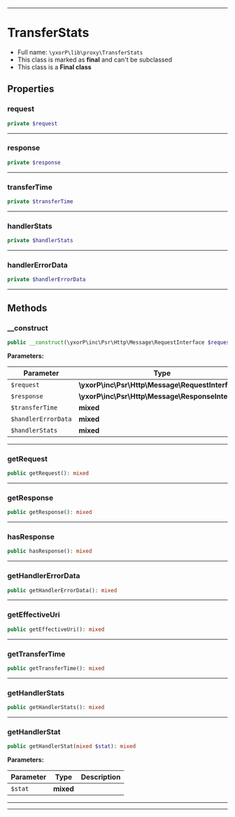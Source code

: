 ***

# TransferStats





* Full name: `\yxorP\lib\proxy\TransferStats`
* This class is marked as **final** and can't be subclassed
* This class is a **Final class**



## Properties


### request



```php
private $request
```






***

### response



```php
private $response
```






***

### transferTime



```php
private $transferTime
```






***

### handlerStats



```php
private $handlerStats
```






***

### handlerErrorData



```php
private $handlerErrorData
```






***

## Methods


### __construct



```php
public __construct(\yxorP\inc\Psr\Http\Message\RequestInterface $request, \yxorP\inc\Psr\Http\Message\ResponseInterface $response = null, mixed $transferTime = null, mixed $handlerErrorData = null, mixed $handlerStats = []): mixed
```








**Parameters:**

| Parameter | Type | Description |
|-----------|------|-------------|
| `$request` | **\yxorP\inc\Psr\Http\Message\RequestInterface** |  |
| `$response` | **\yxorP\inc\Psr\Http\Message\ResponseInterface** |  |
| `$transferTime` | **mixed** |  |
| `$handlerErrorData` | **mixed** |  |
| `$handlerStats` | **mixed** |  |




***

### getRequest



```php
public getRequest(): mixed
```











***

### getResponse



```php
public getResponse(): mixed
```











***

### hasResponse



```php
public hasResponse(): mixed
```











***

### getHandlerErrorData



```php
public getHandlerErrorData(): mixed
```











***

### getEffectiveUri



```php
public getEffectiveUri(): mixed
```











***

### getTransferTime



```php
public getTransferTime(): mixed
```











***

### getHandlerStats



```php
public getHandlerStats(): mixed
```











***

### getHandlerStat



```php
public getHandlerStat(mixed $stat): mixed
```








**Parameters:**

| Parameter | Type | Description |
|-----------|------|-------------|
| `$stat` | **mixed** |  |




***


***

